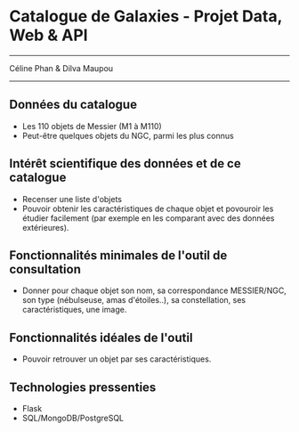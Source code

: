 # Catalogue de Galaxies - Projet Data, Web & API 

---

Céline Phan & Dilva Maupou

---

## Données du catalogue 

- Les 110 objets de Messier (M1 à M110)
- Peut-être quelques objets du NGC, parmi les plus connus


## Intérêt scientifique des données et de ce catalogue

- Recenser une liste d'objets
- Pouvoir obtenir les caractéristiques de chaque objet et povouroir les étudier facilement (par exemple en les comparant avec des données extérieures).


## Fonctionnalités minimales de l'outil de consultation

- Donner pour chaque objet son nom, sa correspondance MESSIER/NGC, son type (nébulseuse, amas d'étoiles..), sa constellation, ses caractéristiques, une image.


## Fonctionnalités idéales de l'outil

- Pouvoir retrouver un objet par ses caractéristiques.


## Technologies pressenties

- Flask
- SQL/MongoDB/PostgreSQL
